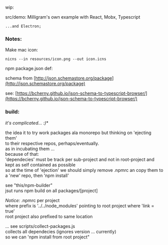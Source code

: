  wip:

 src/demo: Milligram's own example with React, Mobx, Typescript
    
    ...and Electron;

### Notes:

Make mac icon:
    
    nicns --in resources/icon.png --out icon.icns


npm package.json def:   

schema from [http://json.schemastore.org/package](http://json.schemastore.org/package)

see: [https://bcherny.github.io/json-schema-to-typescript-browser/](https://bcherny.github.io/json-schema-to-typescript-browser/)  


### build:   
*it's complicated... :)**  

the idea it to try work packages ala monorepo but thinking on 'ejecting them'  
to their respective repos, perhaps/eventually.  
as in incubating them ...   
because of that:  
'dependecies' must be track per sub-project and not in root-project
and kept as self contained as possible  
so at the time of 'ejection' we should simply remove .npmrc
an copy them to a 'new' repo, then 'npm install'

see "this/npm-builder"  
jsut runs npm build on all packages/[project]

*Notice:* .npmrc per project  
where prefix is '../../node_modules' pointing to root project
where 'link = true'  
root project also prefixed to same location 

... see scripts/collect-packages.js  
collects all dependecies (ignores version ... currently)   
so we can 'npm install from root project"